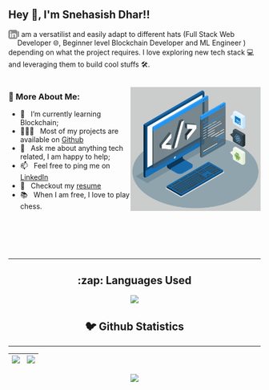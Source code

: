 ## Hey 👋, I'm Snehasish Dhar!!
<a href='https://www.linkedin.com/in/snehasish-dhar-b657721a0/'><img align='left' alt="linkedin" src="https://github.com/dsnehasish74/dsnehasish74/blob/main/assets/linkedin.svg" height='18px'/></a>


I am a versatilist and easily adapt to different hats (Full Stack Web Developer 🌐, Beginner level Blockchain Developer and ML Engineer ) depending on what the project requires. I love exploring new tech stack 💻 and leveraging them to build cool stuffs 🛠️. 
<br/>
<br/>

<img align="right" alt="GIF" src="https://raw.githubusercontent.com/dsnehasish74/dsnehasish74/main/techstack.gif" width="260px"/>
  
### 🧐 More About Me:
- 🌱 &nbsp; I’m currently learning Blockchain; 
- 👨🏻‍💻 &nbsp; Most of my projects are available on [Github](https://github.com/dsnehasish74?tab=repositories)
- 💬 &nbsp; Ask me about anything tech related, I am happy to help;
- 📫 &nbsp; Feel free to ping me on [LinkedIn](https://www.linkedin.com/in/snehasish-dhar-b657721a0/)
- 📝 &nbsp; Checkout my [resume](https://drive.google.com/file/d/1KpnGiHzXGLyx60-HJtatGP3PwYL5wjaH/view?usp=sharing)
- 📚 &nbsp; When I am free, I love to play chess.  
<br>
<br>
<br>
<br>
<hr>
<h2 align="center">:zap: Languages Used </h2>
<p align="center">
<img src="https://github-readme-stats.vercel.app/api/top-langs/?username=dsnehasish74&theme=radical">
</p>

<h2 align="center">🐦 Github Statistics </h2>
<hr>

|<img src="https://github-readme-stats.vercel.app/api?username=dsnehasish74&&show_icons=true&count_private=true&theme=radical"/>|<img src="https://github-readme-streak-stats.herokuapp.com/?user=dsnehasish74&theme=radical"/>|
|---|---|
<p align = "center">
<img src="https://activity-graph.herokuapp.com/graph?username=dsnehasish74&theme=redical">
</p>
